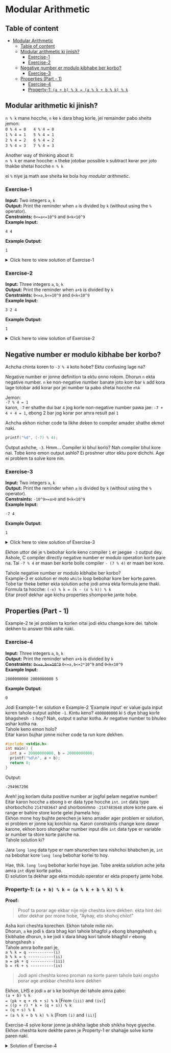 # Modular Arithmetic

## Table of content
- [Modular Arithmetic](#modular-arithmetic)
  - [Table of content](#table-of-content)
  - [Modular arithmetic ki jinish?](#modular-arithmetic-ki-jinish)
    - [Exercise-1](#exercise-1)
    - [Exercise-2](#exercise-2)
  - [Negative number er modulo kibhabe ber korbo?](#negative-number-er-modulo-kibhabe-ber-korbo)
    - [Exercise-3](#exercise-3)
  - [Properties (Part - 1)](#properties-part---1)
    - [Exercise-4](#exercise-4)
    - [Property-1: `(a + b) % k = (a % k + b % k) % k`](#property-1-a--b--k--a--k--b--k--k)

## Modular arithmetic ki jinish?
`n % k` mane hocche, `n` ke `k` dara bhag korle, jei remainder pabo sheita\
jemon:\
`0 % 4 = 0` &nbsp;&nbsp;&nbsp;&nbsp;  `4 % 4 = 0`\
`1 % 4 = 1` &nbsp;&nbsp;&nbsp;&nbsp;  `5 % 4 = 1`\
`2 % 4 = 2` &nbsp;&nbsp;&nbsp;&nbsp;  `6 % 4 = 2`\
`3 % 4 = 3` &nbsp;&nbsp;&nbsp;&nbsp;  `7 % 4 = 3`

Another way of thinking about it:\
`n % k` er mane hocche: `n` theke jotobar possible `k` subtract korar por joto thakbe shetai hocche `n % k`

ei `%` niye ja math ase sheita ke bola hoy *modular arithmetic*.

### Exercise-1
**Input:** Two integers `a`, `k`\
**Output:** Print the reminder when `a` is divided by `k` (without using the `%` operator).\
**Constraints:** `0<=a<=10^9` and `0<k<10^9`\
**Example Input:**
```
4 4
```
**Example Output:**
```
1
```
<details>
<summary>Click here to view solution of Exercise-1</summary>

```c
#include <stdio.h>
int main() {
  int a, k;
  scanf("%d %d", &a, &k);
  // n theke jotobar possible k subtract korar por jeta thakbe shetai hocche n % k
  while(a >= k) a -= k;
  printf("%d", a);
  return 0;
}
```
</details>

### Exercise-2
**Input:** Three integers `a`, `b`, `k`\
**Output:** Print the reminder when `a+b` is divided by `k`\
**Constraints:** `0<=a,b<=10^9` and `0<k<10^9`\
**Example Input:**
```
3 2 4
```
**Example Output:**
```
1
```
<details>
<summary>Click here to view solution of Exercise-2</summary>

```c
#include <stdio.h>
int main() {
  int a, b, k;
  scanf("%d %d %d", &a, &b, &k);
  printf("%d", (a + b) % k);
  return 0;
}
```
</details>

## Negative number er modulo kibhabe ber korbo?
Achcha chinta koren to `-3 % 4` koto hobe? Ektu confusing lage na?

Negative number er jonne definition ta ektu onno rokom. Dhorun `n` ekta negative number. `n` ke non-negative number banate joto kom bar `k` add kora lage totobar add korar por jei number ta pabo shetai hocche `n%k`

Jemon:\
`-7 % 4 = 1`\
karon, `-7` er shathe dui bar `4` jog korle non-negative number pawa jae: `-7 + 4 + 4 = 1`, ebong 2 bar jog korar por amra result pai `1`

Achcha ekhon nicher code ta likhe deken to compiler amader shathe ekmot naki.
```c
printf("%d", (-7) % 4);
```
Output ashche, `-3`. Hmm... Compiler ki bhul korlo? Nah compiler bhul kore nai. Tobe keno emon output ashlo? Ei proshner uttor ektu pore dichchi. Age ei problem ta solve kore nin.

### Exercise-3
**Input:** Two integers `a`, `k`\
**Output:** Print the reminder when `a` is divided by `k` (without using the `%` operator).\
**Constraints:** `-10^9>=a>0` and `0<k<10^9`\
**Example Input:**
```
-7 4
```
**Example Output:**
```
1
```
<details>
<summary>Click here to view solution of Exercise-3</summary>

```c
#include <stdio.h>
int main() {
  int a, k;
  scanf("%d %d", &a, &k);
  // jotokkhon a < 0 totokkhon a er shathe k add korte hobe
  while(a < 0) a += k;
  printf("%d", a);
  return 0;
}
```
</details>

Ekhon uttor dei je `%` bebohar korle keno compiler `1` er jaegae `-3` output dey. Ashole, C compiler directly negative number er modulo operation korte pare na. Tai `-7 % 4` er maan ber korte bolle compiler `- (7 % 4)` er maan ber kore.

Tahole negative number er modulo kibhabe ber korbo?\
Example-3 er solution er moto `while` loop bebohar kore ber korte paren.\
Tobe tar theke better ekta solution ache jodi amra ekta formula jene thaki.\
Formula ta hocche: `(-x) % k = (k - (x % k)) % k`\
Eitar proof dekhar age kichu properties shomporke jante hobe.

## Properties (Part - 1)
Example-2 te jei problem ta korlen oitai jodi ektu change kore dei. tahole dekhen to answer thik ashe naki.
### Exercise-4
**Input:** Three integers `a`, `b`, `k`\
**Output:** Print the reminder when `a+b` is divided by `k`\
**Constraints:** ~~`0<=a,b<=10^9`~~ `0<=a,b<=2*10^9` and `0<k<10^9`\
**Example Input:**
```
2000000000 2000000000 5
```
**Example Output:**
```
0
```
Jodi Example-1 er solution e Example-2 'Example input' er value gula input koren tahole output ashbe `-1`. Kintu keno? `4000000000` ki `5` diye bhag korle bhagshesh `-1` hoy? Nah, output `0` ashar kotha. Ar negative number to bhuleo ashar kotha na.\
Tahole keno emon holo?\
Eitar karon bujhar jonne nicher code ta run kore dekhen.
```c
#include <stdio.h>
int main() {
  int a = 20000000000, b = 20000000000;
  printf("%d\n", a + b);
  return 0;
}
```
Output:
```
-294967296
```
Areh! jog korlam duita positive number ar jogfol pelam negative number!\
Eitar karon hocche `a` ebong `b` er data type hocche `int`. `int` data type shorbochcho `2147483647` and shorbonimno `-2147483648` store korte pare. ei range er bahire store korte gelei jhamela hoy.\
Ekhon mone hoy bujhte perechen je keno amader ager problem er solution, ei problem er jonne kaj korchilo na. Karon constraints change kore dawar karone, ekhon boro shongkhar number input dile `int` data type er variable ar number ta store korte parche na.\
Tahole solution ki?

Jara `long long` data type er nam shunechen tara nishchoi bhabchen je, `int` na bebohar kore `long long` bebohar korlei to hoy.

Hae, thik. `long long` bebohar korlei hoye jae. Tobe arekta solution ache jeita amra `int` diyei korte parbo.\
Ei solution ta dekhar age ekta modulo operator er ekta property jante hobe.

### Property-1: `(a + b) % k = (a % k + b % k) % k`
**Proof:**
> Proof ta porar age ekbar nije nije cheshta kore dekhen. ekta hint dei: uttor dekhar por mone hobe, "Ayhay, eto shohoj chilo!"

Asha kori cheshta korechen. Ekhon tahole milie nin.\
Dhorun, `a` ke jodi `k` dara bhag kori tahole bhagfol `p` ebong bhangshesh `q`\
Ekibhabe dhorun, `b` ke jodi `k` dara bhag kori tahole bhagfol `r` ebong bhangshesh `s`\
Tahole amra bolte pari je,\
`a % k = q -----------(i)`\
`b % k = s -----------(ii)`\
`a = pk + q ----------(iii)`\
`b = rk + s ----------(iv)`
> Jodi apni cheshta koreo proman na korte paren tahole baki ongsho porar age arekbar cheshta kore dekhen

Ekhon, LHS e jodi `a` ar `b` ke boshiye dei tahole amra pabo:\
`(a + b) % k`\
`= (pk + q + rk + s) % k` [From `(iii)` and `(iv)`]\
`= ((p + r) * k + (q + s)) % k`\
`= (q + s) % k`\
`= (a % k + b % k) % k` [From `(i)` and `(ii)`]

Exercise-4 solve korar jonne ja shikha lagbe shob shikha hoye giyeche. Ekhon cheshta kore dekhte paren je Property-1 er shahajje solve korte paren naki.
<details>
<summary>Solution of Exercise-4</summary>

```c
#include <stdio.h>
int main() {
  int a, b, k;
  scanf("%d %d %d", &a, &b, &k);
  printf("%d\n", (a % k + b % k) % k);
  return 0;
}
```
</details>